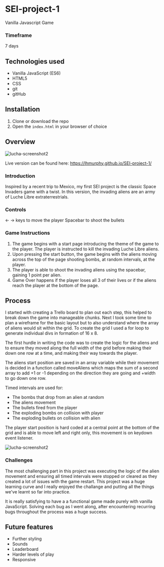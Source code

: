 # SEI-project-1
Vanilla Javascript Game  

### Timeframe
7 days

## Technologies used

* Vanilla JavaScript (ES6)
* HTML5
* CSS
* git
* gitHub

## Installation

1. Clone or download the repo
1. Open the `index.html` in your browser of choice

## Overview

![lucha-screenshot2](https://user-images.githubusercontent.com/38182323/59784344-1aa36900-92ba-11e9-9101-3e437a4a4ef3.png)

Live version can be found here: https://lhmurphy.github.io/SEI-project-1/

### Introduction
Inspired by a recent trip to Mexico, my first SEI project is the classic Space Invaders game with a twist. In this version, the invading aliens are an army of Luche Libre extraterrestrials.

### Controls
←  → keys to move the player
Spacebar to shoot the bullets

### Game Instructions
1. The game begins with a start page introducing the theme of the game to the player. The player is instructed to kill the invading Luche Libre aliens.
1. Upon pressing the start button, the game begins with the aliens moving across the top of the page shooting bombs, at random intervals, at the player.
1. The player is able to shoot the invading aliens using the spacebar, gaining 1 point per alien.
1. Game Over happens if the player loses all 3 of their lives or if the aliens reach the player at the bottom of the page.

## Process
I started with creating a Trello board to plan out each step, this helped to break down the game into manageable chunks. Next I took some time to plan a wireframe for the basic layout but to also understand where the array of aliens would sit within the grid. To create the grid I used a for loop to generate individual divs in formation of 16 x 8.

The first hurdle in writing the code was to create the logic for the aliens and to ensure they moved along the full width of the grid before making their down one row at a time, and making their way towards the player.

The aliens start position are saved in an array variable while their movement is decided in a function called moveAliens which maps the sum of a second array to add +1 or -1 depending on the direction they are going and +width to go down one row.  

Timed intervals are used for:
- The bombs that drop from an alien at random
- The aliens movement
- The bullets fired from the player
- The exploding bombs on collision with player
- The exploding bullets on collision with alien

The player start position is hard coded at a central point at the bottom of the grid and is able to move left and right only, this movement is on keydown event listener.

![lucha-screenshot2](https://user-images.githubusercontent.com/38182323/59784401-3a3a9180-92ba-11e9-96cc-652fc5ffe994.png)

### Challenges
The most challenging part in this project was executing the logic of the alien movement and ensuring all timed intervals were stopped or cleared as they created a lot of issues with the game restart. This project was a huge learning curve and I really enjoyed the challange and putting all the things we've learnt so far into practice.

It is really satisfying to have a a functional game made purely with vanilla JavaScript. Solving each bug as I went along, after encountering recurring bugs throughout the process was a huge success.

## Future features
* Further styling
* Sounds
* Leaderboard
* Harder levels of play
* Responsive
